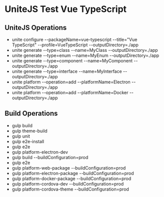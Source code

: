 # UniteJS Test Vue TypeScript

## UniteJS Operations

* unite configure --packageName=vue-typescript --title="Vue TypeScript" --profile=VueTypeScript --outputDirectory=./app
* unite generate --type=class --name=MyClass --outputDirectory=./app
* unite generate --type=enum --name=MyEnum --outputDirectory=./app
* unite generate --type=component --name=MyComponent --outputDirectory=./app
* unite generate --type=interface --name=MyInterface --outputDirectory=./app
* unite platform --operation=add --platformName=Electron --outputDirectory=./app
* unite platform --operation=add --platformName=Docker --outputDirectory=./app

## Build Operations

* gulp build
* gulp theme-build
* gulp unit
* gulp e2e-install
* gulp e2e
* gulp platform-electron-dev
* gulp build --buildConfiguration=prod
* gulp e2e
* gulp platform-web-package --buildConfiguration=prod
* gulp platform-electron-package --buildConfiguration=prod
* gulp platform-docker-package --buildConfiguration=prod
* gulp platform-cordova-dev --buildConfiguration=prod
* gulp platform-cordova-theme --buildConfiguration=prod
